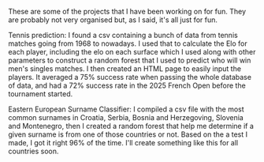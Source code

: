 These are some of the projects that I have been working on for fun. They are probably not very organised but, as I said, it's all just for fun.


Tennis prediction: I found a csv containing a bunch of data from tennis matches going from 1968 to nowadays. I used that to calculate the Elo for each player, including the elo on each surface
which I used along with other parameters to construct a random forest that I used to predict who will win men's singles matches. I then created an HTML page to easily input the players. It averaged a
75% success rate when passing the whole database of data, and had a 72% success rate in the 2025 French Open before the tournament started.


Eastern European Surname Classifier: I compiled a csv file with the most common surnames in Croatia, Serbia, Bosnia and Herzegoving, Slovenia and Montenegro, then I created a random forest that help me determine if a given surname is from one of those countries or not. Based on the a test I made, I got it right 96% of the time. I'll create something like this for all countries soon. 


